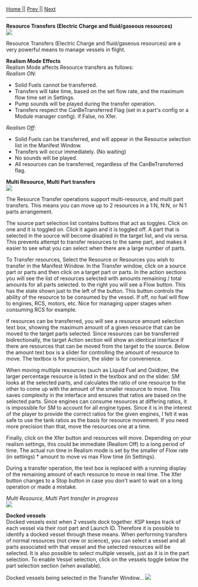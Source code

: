 [Home ](https://github.com/PapaJoesSoup/ShipManifest/wiki)|| [Prev ](https://github.com/PapaJoesSoup/ShipManifest/wiki/2.2-Science-Transfers) || [Next](https://github.com/PapaJoesSoup/ShipManifest/wiki/3.0-Configuration-File)
***
**Resource Transfers (Electric Charge and fluid/gaseous resources)**  
![](http://i.imgur.com/nbudphN.png)

Resource Transfers (Electric Charge and fluid/gaseous resources) are a very powerful means to manage vessels in flight.

**Realism Mode Effects**  
Realism Mode affects Resource transfers as follows:  
_Realism ON_:  
* Solid Fuels cannot be transferred.
* Transfers will take time, based on the set flow rate, and the maximum flow time set in Settings.
* Pump sounds will be played during the transfer operation.
* Transfers respect the CanBeTransferred Flag (set in a part's config or a Module manager config).  if False, no Xfer.

_Realism Off_:  
* Solid Fuels can be transferred, and will appear in the Resource selection list in the Manifest Window.
* Transfers will occur immediately. (No waiting)
* No sounds will be played.
* All resources can be transferred, regardless of the CanBeTransferred flag.

**Multi Resource, Multi Part transfers**  
![](http://i.imgur.com/LdqDtfl.png)

The Resource Transfer operations support multi-resource, and multi part transfers.   This means you can move up to 2 resources in a 1:N, N:N, or N:1 parts arrangement.

The source part selection list contains buttons that act as toggles.   Click on one and it is toggled on.  Click it again and it is toggled off.  A part that is selected in the source will become disabled in the target list, and vis versa.  This prevents attempt to transfer resources to the same part, and makes it easier to see what you can select when there are a large number of parts.

To Transfer resources, Select the Resource or Resources you wish to transfer in the Manifest Window.  In the Transfer window, click on a source part or parts and then click on a target part or parts. In the action sections you will see the list of resources selected with amounts remaining / total amounts for all parts selected. to the right you will see a Flow button.  This has the state shown just to the left of the button.  This button controls the ability of the resource to be consumed by the vessel.  If off, no fuel will flow to engines, RCS, motors, etc.  Nice for managing upper stages when consuming RCS for example. 

If resources can be transferred, you will see a resource amount selection text box, showing the maximum amount of a given resource that can be moved to the target parts selected. Since resources can be transferred bidirectionally, the target Action section will show an identical interface if there are resources that can be moved from the target to the source.  Below the amount text box is a slider for controlling the amount of resource to move.  The textbox is for precision, the slider is for convenience.

When moving multiple resources (such as Liquid Fuel and Oxidizer, the larger percentage resource is listed in the textbox and on the slider.  SM looks at the selected parts, and calculates the ratio of one resource to the other to come up with the amount of the smaller resource to move.  This saves complexity in the interface and ensures that ratios are based on the selected parts.  Since engines can consume resources at differing ratios, it is impossible for SM to account for all engine types.  Since it is in the interest of the player to provide the correct ratios for the given engines, I felt it was safe to use the tank ratios as the basis for resource movement.  If you need more precision than that, move the resources one at a time.

Finally, click on the Xfer button and resources will move.  Depending on your realism settings, this could be immediate (Realism Off) to a long period of time.  The actual run time in Realism mode is set by the smaller of Flow rate (in settings) * amount to move vs max Flow time (in Settings).

During a transfer operation, the text box is replaced with a running display of the remaining amount of each resource to move in real time.  The Xfer button changes to a Stop button in case you don't want to wait on a long operation or made a mistake.

_Multi Resource, Multi Part transfer in progress_  
![](http://i.imgur.com/M5JpIs4.png)

**Docked vessels**  
Docked vessels exist when 2 vessels dock together.  KSP keeps track of each vessel via their root part and Launch ID.  Therefore it is possible to identify a docked vessel through these means.  When performing transfers of normal resources (not crew or science), you can select a vessel and all parts associated with that vessel and the selected resources will be selected.  It is also possible to select multiple vessels, just as it is in the part selection.   To enable Vessel selection, click on the vessels toggle below the part selection section (when available).

Docked vessels being selected in the Transfer Window...
![](http://i.imgur.com/k0KkMl8.png)
